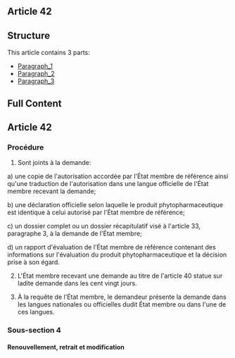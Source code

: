 ## Article 42

## Structure

This article contains 3 parts:

- [Paragraph_1](./Paragraph_1.md)
- [Paragraph_2](./Paragraph_2.md)
- [Paragraph_3](./Paragraph_3.md)

## Full Content

## Article 42

### Procédure

1. Sont joints à la demande:

a) une copie de l'autorisation accordée par l'État membre de référence ainsi qu'une traduction de l'autorisation dans une langue officielle de l'État membre recevant la demande;

b) une déclaration officielle selon laquelle le produit phytopharmaceutique est identique à celui autorisé par l'État membre de référence;

c) un dossier complet ou un dossier récapitulatif visé à l'article 33, paragraphe 3, à la demande de l'État membre;

d) un rapport d'évaluation de l'État membre de référence contenant des informations sur l'évaluation du produit phytopharmaceutique et la décision prise à son égard.

2. L'État membre recevant une demande au titre de l'article 40 statue sur ladite demande dans les cent vingt jours.

3. À la requête de l'État membre, le demandeur présente la demande dans les langues nationales ou officielles dudit État membre ou dans l'une de ces langues.

### Sous-section 4

#### Renouvellement, retrait et modification
